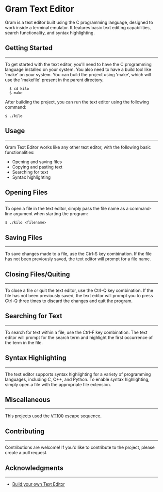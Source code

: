 # Gram Text Editor

Gram is a text editor built using the C programming language, designed to work inside a terminal emulator. 
It features basic text editing capabilities, search functionality, and syntax highlighting.

## Getting Started
---
To get started with the text editor, you'll need to have the C programming language installed on your system.
You also need to have a build tool like 'make' on your system.
You can build the project using 'make', which will use the 'makefile' present in the parent directory.

```
  $ cd kilo
  $ make  
```

After building the project, you can run the text editor using the following command:

```
$ ./kilo
```

## Usage
---
Gram Text Editor works like any other text editor, with the following basic functionalities:

- Opening and saving files
- Copying and pasting text
- Searching for text
- Syntax highlighting

## Opening Files
---
To open a file in the text editor, simply pass the file name as a command-line argument when starting the program:

```
$ ./kilo <filename> 
```

## Saving Files
---
To save changes made to a file, use the Ctrl-S key combination. 
If the file has not been previously saved, the text editor will prompt for a file name.

## Closing Files/Quiting
---
To close a file or quit the text editor, use the Ctrl-Q key combination. 
If the file has not been previously saved, the text editor will prompt you to press Ctrl-Q three times to discard the changes and quit the program.

## Searching for Text
---
To search for text within a file, use the Ctrl-F key combination. The text editor will prompt for the search term and highlight the first occurrence of the term in the file.

## Syntax Highlighting
---
The text editor supports syntax highlighting for a variety of programming languages, including C, C++, and Python. To enable syntax highlighting, simply open a file with the appropriate file extension.

## Miscallaneous
---
This projects used the [VT100](https://vt100.net/docs/vt100-ug/contents.html) escape sequence.

## Contributing
---
Contributions are welcome! If you'd like to contribute to the project, please create a pull request.

## Acknowledgments
---
* [Build your own Text Editor](https://viewsourcecode.org/snaptoken/kilo/index.html)